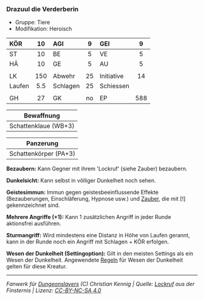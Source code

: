 ### Drazuul die Verderberin

- Gruppe: Tiere
- Modifikation: Heroisch

| KÖR    | 10  | AGI      |  9  | GEI        |  9  |
| :----- | :-: | :------- | :-: | :--------- | :-: |
| ST     | 10  | BE       |  5  | VE         |  5  |
| HÄ     | 10  | GE       |  5  | AU         |  5  |
|        |     |          |     |            |     |
| LK     | 150 | Abwehr   | 25  | Initiative | 14  |
| Laufen | 5.5 | Schlagen | 25  | Schiessen  |     |
|        |     |          |     |            |     |
| GH     | 27  | GK       | no  | EP         | 588 |

|      Bewaffnung      |
| :------------------: |
| Schattenklaue (WB+3) |

|       Panzerung       |
| :-------------------: |
| Schattenkörper (PA+3) |

**Bezaubern:** Kann Gegner mit ihrem 'Lockruf' (siehe Zauber) bezaubern.

**Dunkelsicht:** Kann selbst in völliger Dunkelheit noch sehen.

**Geistesimmun:** Immun gegen geistesbeeinflussende Effekte (Bezauberungen, Einschläferung, Hypnose usw.) und [Zauber](../../fanwerk/zauber/zauber.md), die mit [!] gekennzeichnet sind.

**Mehrere Angriffe (+1):** Kann 1 zusätzlichen Angriff in jeder Runde aktionsfrei ausführen.

**Sturmangriff:** Wird mindestens eine Distanz in Höhe von Laufen gerannt, kann in der Runde noch ein Angriff mit Schlagen + KÖR erfolgen.

**Wesen der Dunkelheit (Settingoption):** Gilt in den meisten Settings als ein Wesen der Dunkelheit. Angewendete [Regeln](../../grw/regeln-proben.md) für Wesen der Dunkelheit gelten für diese Kreatur.

---

_Fanwerk für [Dungeonslayers](https://www.dungeonslayers.net/) (C) Christian Kennig | Quelle: [Lockruf](../../fanwerk/zauber/lockruf.md) aus der Finsternis | Lizenz: [CC-BY-NC-SA 4.0](https://creativecommons.org/licenses/by-nc-sa/4.0/deed.de)_
